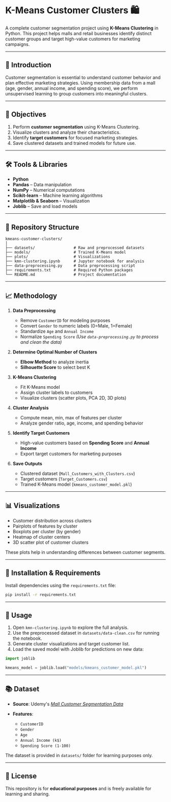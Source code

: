 # K-Means Customer Clusters 🛍️

A complete customer segmentation project using **K-Means Clustering** in Python. This project helps malls and retail businesses identify distinct customer groups and target high-value customers for marketing campaigns.

---

## 📖 Introduction

Customer segmentation is essential to understand customer behavior and plan effective marketing strategies. Using membership data from a mall (age, gender, annual income, and spending score), we perform unsupervised learning to group customers into meaningful clusters.

---

## 🎯 Objectives

1. Perform **customer segmentation** using K-Means Clustering.
2. Visualize clusters and analyze their characteristics.
3. Identify **target customers** for focused marketing strategies.
4. Save clustered datasets and trained models for future use.

---

## 🛠️ Tools & Libraries

* **Python**
* **Pandas** – Data manipulation
* **NumPy** – Numerical computations
* **Scikit-learn** – Machine learning algorithms
* **Matplotlib & Seaborn** – Visualization
* **Joblib** – Save and load models

---

## 📂 Repository Structure

```
kmeans-customer-clusters/
│
├── datasets/                 # Raw and preprocessed datasets
├── models/                   # Trained K-Means model
├── plots/                    # Visualizations
├── kmn-clustering.ipynb      # Jupyter notebook for analysis
├── data-preprocessing.py     # Data preprocessing script
├── requirements.txt          # Required Python packages
└── README.md                 # Project documentation
```

---

## 📈 Methodology

1. **Data Preprocessing**

   * Remove `CustomerID` for modeling purposes
   * Convert `Gender` to numeric labels (0=Male, 1=Female)
   * Standardize `Age` and `Annual Income`
   * Normalize `Spending Score`
     *(Use `data-preprocessing.py` to process and clean the data)*

2. **Determine Optimal Number of Clusters**

   * **Elbow Method** to analyze inertia
   * **Silhouette Score** to select best K

3. **K-Means Clustering**

   * Fit K-Means model
   * Assign cluster labels to customers
   * Visualize clusters (scatter plots, PCA 2D, 3D plots)

4. **Cluster Analysis**

   * Compute mean, min, max of features per cluster
   * Analyze gender ratio, age, income, and spending behavior

5. **Identify Target Customers**

   * High-value customers based on **Spending Score** and **Annual Income**
   * Export target customers for marketing purposes

6. **Save Outputs**

   * Clustered dataset (`Mall_Customers_with_Clusters.csv`)
   * Target customers (`Target_Customers.csv`)
   * Trained K-Means model (`kmeans_customer_model.pkl`)

---

## 📊 Visualizations

* Customer distribution across clusters
* Pairplots of features by cluster
* Boxplots per cluster (by gender)
* Heatmap of cluster centers
* 3D scatter plot of customer clusters

These plots help in understanding differences between customer segments.

---

## 💾 Installation & Requirements

Install dependencies using the `requirements.txt` file:

```bash
pip install -r requirements.txt
```

---

## 🚀 Usage

1. Open `kmn-clustering.ipynb` to explore the full analysis.
2. Use the preprocessed dataset in `datasets/data-clean.csv` for running the notebook.
3. Generate cluster visualizations and target customer list.
4. Load the saved model with Joblib for predictions on new data:

```python
import joblib

kmeans_model = joblib.load("models/kmeans_customer_model.pkl")
```

---

## 📚 Dataset

* **Source**: Udemy's *[Mall Customer Segmentation Data](https://www.kaggle.com/datasets/vjchoudhary7/customer-segmentation-tutorial-in-python)* 
* **Features**:

  * `CustomerID`
  * `Gender`
  * `Age`
  * `Annual Income (k$)`
  * `Spending Score (1-100)`

The dataset is provided in `datasets/` folder for learning purposes only.

---

## 🔖 License

This repository is for **educational purposes** and is freely available for learning and sharing.
